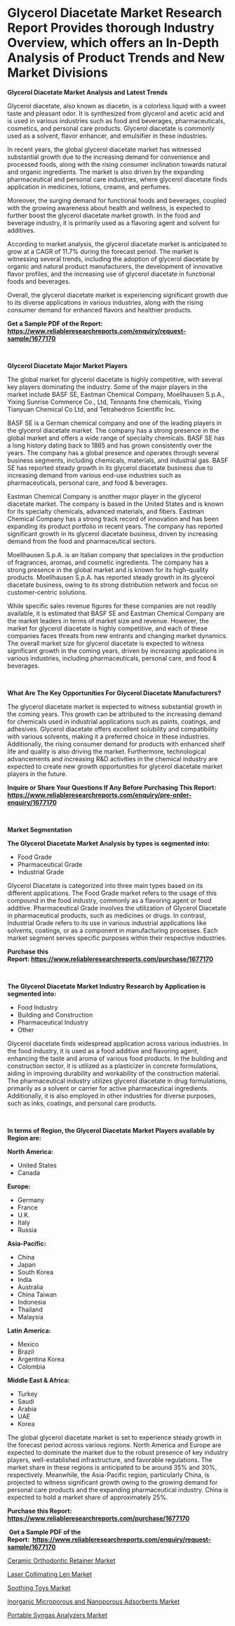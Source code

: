 <p><h1>Glycerol Diacetate Market Research Report Provides thorough Industry Overview, which offers an In-Depth Analysis of Product Trends and New Market Divisions</h1></p><p><strong>Glycerol Diacetate Market Analysis and Latest Trends</strong></p>
<p><p>Glycerol diacetate, also known as diacetin, is a colorless liquid with a sweet taste and pleasant odor. It is synthesized from glycerol and acetic acid and is used in various industries such as food and beverages, pharmaceuticals, cosmetics, and personal care products. Glycerol diacetate is commonly used as a solvent, flavor enhancer, and emulsifier in these industries.</p><p>In recent years, the global glycerol diacetate market has witnessed substantial growth due to the increasing demand for convenience and processed foods, along with the rising consumer inclination towards natural and organic ingredients. The market is also driven by the expanding pharmaceutical and personal care industries, where glycerol diacetate finds application in medicines, lotions, creams, and perfumes.</p><p>Moreover, the surging demand for functional foods and beverages, coupled with the growing awareness about health and wellness, is expected to further boost the glycerol diacetate market growth. In the food and beverage industry, it is primarily used as a flavoring agent and solvent for additives.</p><p>According to market analysis, the glycerol diacetate market is anticipated to grow at a CAGR of 11.7% during the forecast period. The market is witnessing several trends, including the adoption of glycerol diacetate by organic and natural product manufacturers, the development of innovative flavor profiles, and the increasing use of glycerol diacetate in functional foods and beverages.</p><p>Overall, the glycerol diacetate market is experiencing significant growth due to its diverse applications in various industries, along with the rising consumer demand for enhanced flavors and healthier products.</p></p>
<p><strong>Get a Sample PDF of the Report:&nbsp; <a href="https://www.reliableresearchreports.com/enquiry/request-sample/1677170">https://www.reliableresearchreports.com/enquiry/request-sample/1677170</a></strong></p>
<p>&nbsp;</p>
<p><strong>Glycerol Diacetate Major Market Players</strong></p>
<p><p>The global market for glycerol diacetate is highly competitive, with several key players dominating the industry. Some of the major players in the market include BASF SE, Eastman Chemical Company, Moellhausen S.p.A., Yixing Sunrise Commerce Co., Ltd, Tennants fine chemicals, Yixing Tianyuan Chemical Co Ltd, and Tetrahedron Scientific Inc.</p><p>BASF SE is a German chemical company and one of the leading players in the glycerol diacetate market. The company has a strong presence in the global market and offers a wide range of specialty chemicals. BASF SE has a long history dating back to 1865 and has grown consistently over the years. The company has a global presence and operates through several business segments, including chemicals, materials, and industrial gas. BASF SE has reported steady growth in its glycerol diacetate business due to increasing demand from various end-use industries such as pharmaceuticals, personal care, and food & beverages.</p><p>Eastman Chemical Company is another major player in the glycerol diacetate market. The company is based in the United States and is known for its specialty chemicals, advanced materials, and fibers. Eastman Chemical Company has a strong track record of innovation and has been expanding its product portfolio in recent years. The company has reported significant growth in its glycerol diacetate business, driven by increasing demand from the food and pharmaceutical sectors.</p><p>Moellhausen S.p.A. is an Italian company that specializes in the production of fragrances, aromas, and cosmetic ingredients. The company has a strong presence in the global market and is known for its high-quality products. Moellhausen S.p.A. has reported steady growth in its glycerol diacetate business, owing to its strong distribution network and focus on customer-centric solutions.</p><p>While specific sales revenue figures for these companies are not readily available, it is estimated that BASF SE and Eastman Chemical Company are the market leaders in terms of market size and revenue. However, the market for glycerol diacetate is highly competitive, and each of these companies faces threats from new entrants and changing market dynamics. The overall market size for glycerol diacetate is expected to witness significant growth in the coming years, driven by increasing applications in various industries, including pharmaceuticals, personal care, and food & beverages.</p></p>
<p>&nbsp;</p>
<p><strong>What Are The Key Opportunities For Glycerol Diacetate Manufacturers?</strong></p>
<p><p>The glycerol diacetate market is expected to witness substantial growth in the coming years. This growth can be attributed to the increasing demand for chemicals used in industrial applications such as paints, coatings, and adhesives. Glycerol diacetate offers excellent solubility and compatibility with various solvents, making it a preferred choice in these industries. Additionally, the rising consumer demand for products with enhanced shelf life and quality is also driving the market. Furthermore, technological advancements and increasing R&D activities in the chemical industry are expected to create new growth opportunities for glycerol diacetate market players in the future.</p></p>
<p><strong>Inquire or Share Your Questions If Any Before Purchasing This Report: <a href="https://www.reliableresearchreports.com/enquiry/pre-order-enquiry/1677170">https://www.reliableresearchreports.com/enquiry/pre-order-enquiry/1677170</a></strong></p>
<p>&nbsp;</p>
<p><strong>Market Segmentation</strong></p>
<p><strong>The Glycerol Diacetate Market Analysis by types is segmented into:</strong></p>
<p><ul><li>Food Grade</li><li>Pharmaceutical Grade</li><li>Industrial Grade</li></ul></p>
<p><p>Glycerol Diacetate is categorized into three main types based on its different applications. The Food Grade market refers to the usage of this compound in the food industry, commonly as a flavoring agent or food additive. Pharmaceutical Grade involves the utilization of Glycerol Diacetate in pharmaceutical products, such as medicines or drugs. In contrast, Industrial Grade refers to its use in various industrial applications like solvents, coatings, or as a component in manufacturing processes. Each market segment serves specific purposes within their respective industries.</p></p>
<p><strong>Purchase this Report:&nbsp;<a href="https://www.reliableresearchreports.com/purchase/1677170">https://www.reliableresearchreports.com/purchase/1677170</a></strong></p>
<p>&nbsp;</p>
<p><strong>The Glycerol Diacetate Market Industry Research by Application is segmented into:</strong></p>
<p><ul><li>Food Industry</li><li>Building and Construction</li><li>Pharmaceutical Industry</li><li>Other</li></ul></p>
<p><p>Glycerol diacetate finds widespread application across various industries. In the food industry, it is used as a food additive and flavoring agent, enhancing the taste and aroma of various food products. In the building and construction sector, it is utilized as a plasticizer in concrete formulations, aiding in improving durability and workability of the construction material. The pharmaceutical industry utilizes glycerol diacetate in drug formulations, primarily as a solvent or carrier for active pharmaceutical ingredients. Additionally, it is also employed in other industries for diverse purposes, such as inks, coatings, and personal care products.</p></p>
<p>&nbsp;</p>
<p><strong>In terms of Region, the Glycerol Diacetate Market Players available by Region are:</strong></p>
<p>
    <p> <strong> North America: </strong>
        <ul>
            <li>United States</li>
            <li>Canada</li>
        </ul>
        </p> 
    <p> <strong> Europe: </strong>
        <ul>
            <li>Germany</li>
            <li>France</li>
            <li>U.K.</li>
            <li>Italy</li>
            <li>Russia</li>
        </ul>
        </p> 
    <p> <strong> Asia-Pacific: </strong>
        <ul>
            <li>China</li>
            <li>Japan</li>
            <li>South Korea</li>
            <li>India</li>
            <li>Australia</li>
            <li>China Taiwan</li>
            <li>Indonesia</li>
            <li>Thailand</li>
            <li>Malaysia</li>
        </ul>
        </p> 
    <p> <strong> Latin America: </strong>
        <ul>
            <li>Mexico</li>
            <li>Brazil</li>
            <li>Argentina Korea</li>
            <li>Colombia</li>
        </ul>
        </p> 
    <p> <strong> Middle East & Africa: </strong>
        <ul>
            <li>Turkey</li>
            <li>Saudi</li>
            <li>Arabia</li>
            <li>UAE</li>
            <li>Korea</li>
        </ul>
    </p>
    </p>
<p><p>The global glycerol diacetate market is set to experience steady growth in the forecast period across various regions. North America and Europe are expected to dominate the market due to the robust presence of key industry players, well-established infrastructure, and favorable regulations. The market share in these regions is anticipated to be around 35% and 30%, respectively. Meanwhile, the Asia-Pacific region, particularly China, is projected to witness significant growth owing to the growing demand for personal care products and the expanding pharmaceutical industry. China is expected to hold a market share of approximately 25%.</p></p>
<p><strong>Purchase this Report: <a href="https://www.reliableresearchreports.com/purchase/1677170">https://www.reliableresearchreports.com/purchase/1677170</a></strong></p>
<p>&nbsp;<strong>Get a Sample PDF of the Report:&nbsp;&nbsp;<a href="https://www.reliableresearchreports.com/enquiry/request-sample/1677170">https://www.reliableresearchreports.com/enquiry/request-sample/1677170</a></strong></p>
<p><strong></strong></p>
<p><p><a href="https://www.linkedin.com/pulse/ceramic-orthodontic-retainer-market-size-share-amp-trends/">Ceramic Orthodontic Retainer Market</a></p><p><a href="https://www.linkedin.com/pulse/decoding-laser-collimating-len-market-deep-dive-latest-trends/">Laser Collimating Len Market</a></p><p><a href="https://medium.com/@leliajewess/soothing-toys-market-size-growth-forecast-2023-2030-f0f6a9188750">Soothing Toys Market</a></p><p><a href="https://www.linkedin.com/pulse/inorganic-microporous-nanoporous-adsorbents-market-research/">Inorganic Microporous and Nanoporous Adsorbents Market</a></p><p><a href="https://medium.com/@judithhoffman05/portable-syngas-analyzers-market-size-growth-forecast-2023-2030-000ef11f1083">Portable Syngas Analyzers Market</a></p></p>